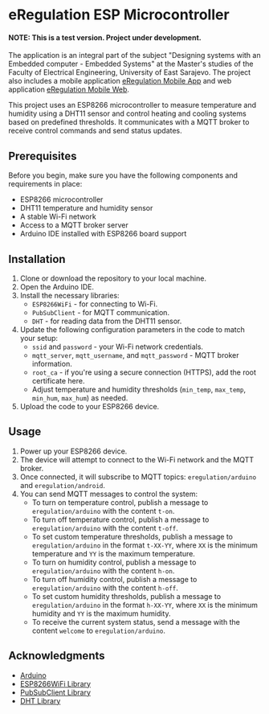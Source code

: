 # eRegulation ESP Microcontroller
#### NOTE: This is a test version. Project under development. 
The application is an integral part of the subject "Designing systems with an Embedded computer - Embedded Systems" at the Master's studies of the Faculty of Electrical Engineering, University of East Sarajevo. The project also includes a mobile application [eRegulation Mobile App](https://github.com/vascabarkapa/eregulation-mobile) and web application [eRegulation Mobile Web](https://github.com/vascabarkapa/eregulation-web).

This project uses an ESP8266 microcontroller to measure temperature and humidity using a DHT11 sensor and control heating and cooling systems based on predefined thresholds. It communicates with a MQTT broker to receive control commands and send status updates.

## Prerequisites

Before you begin, make sure you have the following components and requirements in place:

- ESP8266 microcontroller
- DHT11 temperature and humidity sensor
- A stable Wi-Fi network
- Access to a MQTT broker server
- Arduino IDE installed with ESP8266 board support

## Installation

1. Clone or download the repository to your local machine.
2. Open the Arduino IDE.
3. Install the necessary libraries:
   - `ESP8266WiFi` - for connecting to Wi-Fi.
   - `PubSubClient` - for MQTT communication.
   - `DHT` - for reading data from the DHT11 sensor.
4. Update the following configuration parameters in the code to match your setup:
   - `ssid` and `password` - your Wi-Fi network credentials.
   - `mqtt_server`, `mqtt_username`, and `mqtt_password` - MQTT broker information.
   - `root_ca` - if you're using a secure connection (HTTPS), add the root certificate here.
   - Adjust temperature and humidity thresholds (`min_temp`, `max_temp`, `min_hum`, `max_hum`) as needed.
5. Upload the code to your ESP8266 device.

## Usage

1. Power up your ESP8266 device.
2. The device will attempt to connect to the Wi-Fi network and the MQTT broker.
3. Once connected, it will subscribe to MQTT topics: `eregulation/arduino` and `eregulation/android`.
4. You can send MQTT messages to control the system:
   - To turn on temperature control, publish a message to `eregulation/arduino` with the content `t-on`.
   - To turn off temperature control, publish a message to `eregulation/arduino` with the content `t-off`.
   - To set custom temperature thresholds, publish a message to `eregulation/arduino` in the format `t-XX-YY`, where `XX` is the minimum temperature and `YY` is the maximum temperature.
   - To turn on humidity control, publish a message to `eregulation/arduino` with the content `h-on`.
   - To turn off humidity control, publish a message to `eregulation/arduino` with the content `h-off`.
   - To set custom humidity thresholds, publish a message to `eregulation/arduino` in the format `h-XX-YY`, where `XX` is the minimum humidity and `YY` is the maximum humidity.
   - To receive the current system status, send a message with the content `welcome` to `eregulation/arduino`.

## Acknowledgments

- [Arduino](https://www.arduino.cc/)
- [ESP8266WiFi Library](https://github.com/esp8266/Arduino)
- [PubSubClient Library](https://github.com/knolleary/pubsubclient)
- [DHT Library](https://github.com/adafruit/DHT-sensor-library)
